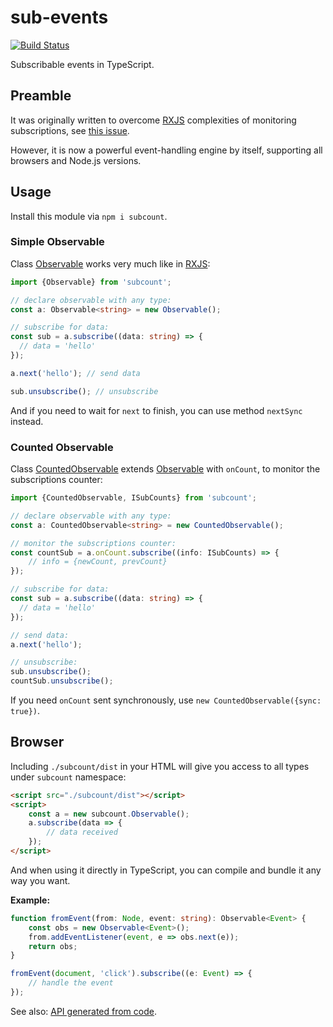 # sub-events

[![Build Status](https://travis-ci.org/vitaly-t/sub-events.svg?branch=master)](https://travis-ci.org/vitaly-t/sub-events)

Subscribable events in TypeScript.

## Preamble

It was originally written to overcome [RXJS] complexities of monitoring subscriptions, see [this issue](https://stackoverflow.com/questions/56195932/how-to-monitor-number-of-rxjs-subscriptions). 

However, it is now a powerful event-handling engine by itself, supporting all browsers and Node.js versions.  

## Usage

Install this module via `npm i subcount`.

### Simple Observable

Class [Observable] works very much like in [RXJS]: 

```ts
import {Observable} from 'subcount';

// declare observable with any type:
const a: Observable<string> = new Observable();

// subscribe for data:
const sub = a.subscribe((data: string) => {
  // data = 'hello'
});

a.next('hello'); // send data

sub.unsubscribe(); // unsubscribe
```

And if you need to wait for `next` to finish, you can use method `nextSync` instead.

### Counted Observable

Class [CountedObservable] extends [Observable] with `onCount`, to monitor the subscriptions counter:

```ts
import {CountedObservable, ISubCounts} from 'subcount';

// declare observable with any type:
const a: CountedObservable<string> = new CountedObservable();

// monitor the subscriptions counter:
const countSub = a.onCount.subscribe((info: ISubCounts) => {
    // info = {newCount, prevCount} 
});

// subscribe for data:
const sub = a.subscribe((data: string) => {
  // data = 'hello'
});

// send data:
a.next('hello');

// unsubscribe:
sub.unsubscribe();
countSub.unsubscribe();
```

If you need `onCount` sent synchronously, use `new CountedObservable({sync: true})`. 

## Browser

Including `./subcount/dist` in your HTML will give you access to all types under `subcount` namespace:

```html
<script src="./subcount/dist"></script>
<script>
    const a = new subcount.Observable();
    a.subscribe(data => {
        // data received
    });
</script>
``` 

And when using it directly in TypeScript, you can compile and bundle it any way you want.

**Example:**

```ts
function fromEvent(from: Node, event: string): Observable<Event> {
    const obs = new Observable<Event>();
    from.addEventListener(event, e => obs.next(e));
    return obs;
}

fromEvent(document, 'click').subscribe((e: Event) => {
    // handle the event
});
```

See also: [API generated from code](https://vitaly-t.github.io/subcount).

[RXJS]:https://github.com/reactivex/rxjs
[Observable]:https://vitaly-t.github.io/subcount/classes/observable.html
[CountedObservable]:https://vitaly-t.github.io/subcount/classes/countedobservable.html
